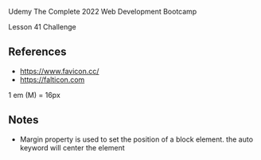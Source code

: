 Udemy The Complete 2022 Web Development Bootcamp

Lesson 41 Challenge

## References
- https://www.favicon.cc/
- https://falticon.com


1 em (M) = 16px


## Notes
- Margin property is used to set the position of a block element.  the auto keyword will  center the element